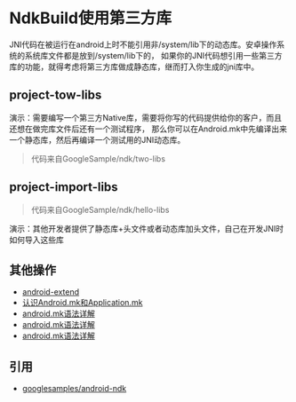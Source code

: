 # NdkBuild使用第三方库

JNI代码在被运行在android上时不能引用非/system/lib下的动态库。安卓操作系统的系统库文件都是放到/system/lib下的，
如果你的JNI代码想引用一些第三方库的功能，就得考虑将第三方库做成静态库，继而打入你生成的jni库中。

## project-tow-libs

演示：需要编写一个第三方Native库，需要将你写的代码提供给你的客户，而且还想在做完库文件后还有一个测试程序，
那么你可以在Android.mk中先编译出来一个静态库，然后再编译一个测试用的JNI动态库。

>代码来自GoogleSample/ndk/two-libs

## project-import-libs

>代码来自GoogleSample/ndk/hello-libs

演示：其他开发者提供了静态库+头文件或者动态库加头文件，自己在开发JNI时如何导入这些库


## 其他操作

- [android-extend](https://github.com/Ztiany/android-extend)
- [认识Android.mk和Application.mk](http://www.jianshu.com/p/f23df3aa342c)
- [android.mk语法详解](http://blog.csdn.net/huangxiaominglipeng/article/details/17839239)
- [android.mk语法详解](http://www.jianshu.com/p/703ef39dff3f)
- [android.mk语法详解](http://blog.csdn.net/huangxiaominglipeng/article/details/17839239)

## 引用

- [googlesamples/android-ndk](https://github.com/googlesamples/android-ndk)